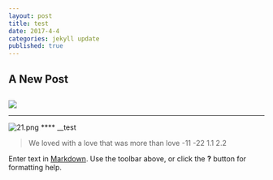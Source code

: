 ```yaml
---
layout: post
title: test
date: 2017-4-4
categories: jekyll update
published: true
---
```


## A New Post
##

###

![]({{site.baseurl}}/_posts/21.png)
****
![21.png]({{site.baseurl}}/_posts/21.png)
**** __test
> We loved with a love that was more than love
-11
-22
1.1
2.2


Enter text in [Markdown](http://daringfireball.net/projects/markdown/). Use the toolbar above, or click the **?** button for formatting help.
